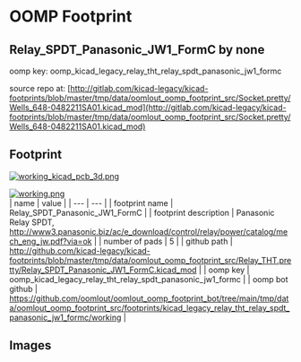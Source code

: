 # OOMP Footprint  
## Relay_SPDT_Panasonic_JW1_FormC  by none  
  
oomp key: oomp_kicad_legacy_relay_tht_relay_spdt_panasonic_jw1_formc  
  
source repo at: [http://gitlab.com/kicad-legacy/kicad-footprints/blob/master/tmp/data/oomlout_oomp_footprint_src/Socket.pretty/Wells_648-0482211SA01.kicad_mod](http://gitlab.com/kicad-legacy/kicad-footprints/blob/master/tmp/data/oomlout_oomp_footprint_src/Socket.pretty/Wells_648-0482211SA01.kicad_mod)  
## Footprint  
  
[![working_kicad_pcb_3d.png](working_kicad_pcb_3d_600.png)](working_kicad_pcb_3d.png)  
  
[![working.png](working_600.png)](working.png)  
| name | value | 
| --- | --- | 
| footprint name | Relay_SPDT_Panasonic_JW1_FormC | 
| footprint description | Panasonic Relay SPDT, http://www3.panasonic.biz/ac/e_download/control/relay/power/catalog/mech_eng_jw.pdf?via=ok | 
| number of pads | 5 | 
| github path | http://github.com/kicad-legacy/kicad-footprints/blob/master/tmp/data/oomlout_oomp_footprint_src/Relay_THT.pretty/Relay_SPDT_Panasonic_JW1_FormC.kicad_mod | 
| oomp key | oomp_kicad_legacy_relay_tht_relay_spdt_panasonic_jw1_formc | 
| oomp bot github | https://github.com/oomlout/oomlout_oomp_footprint_bot/tree/main/tmp/data/oomlout_oomp_footprint_src/footprints/kicad_legacy_relay_tht_relay_spdt_panasonic_jw1_formc/working | 
## Images  
